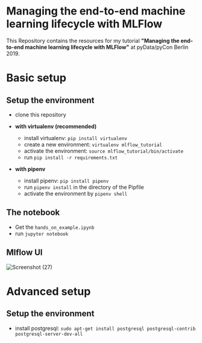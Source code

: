 # Managing the end-to-end machine learning lifecycle with MLFlow

This Repository contains the resources for my tutorial **"Managing the end-to-end machine learning lifecycle with MLFlow"** at pyData/pyCon Berlin 2019.

# Basic setup

## Setup the environment
- clone this repository
- **with virtualenv (recommended)**
  - install virtualenv: `pip install virtualenv`
  - create a new environment: `virtualenv mlflow_tutorial`
  - activate the environment: `source mlflow_tutorial/bin/activate`
  - run `pip install -r requirements.txt`
  
- **with pipenv** 
  - install pipenv: `pip install pipenv`
  - run `pipenv install` in the directory of the Pipfile
  - activate the environment by `pipenv shell`

## The notebook
- Get the `hands_on_example.ipynb`
- run `jupyter notebook`

## Mlflow UI
![Screenshot (27)](https://user-images.githubusercontent.com/108064941/212887917-2fceb1fb-a6db-4a82-a21f-6bbe73136ad7.png)

# Advanced setup

## Setup the environment
- install postgresql: `sudo apt-get install postgresql postgresql-contrib postgresql-server-dev-all`
